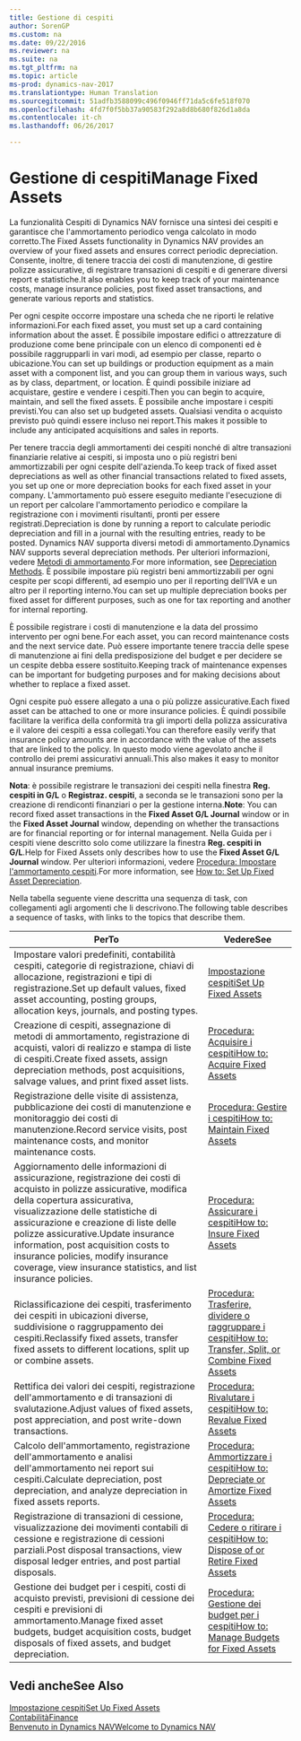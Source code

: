 ```yaml
---
title: Gestione di cespiti
author: SorenGP
ms.custom: na
ms.date: 09/22/2016
ms.reviewer: na
ms.suite: na
ms.tgt_pltfrm: na
ms.topic: article
ms-prod: dynamics-nav-2017
ms.translationtype: Human Translation
ms.sourcegitcommit: 51adfb3588099c496f0946ff71da5c6fe518f070
ms.openlocfilehash: 4fd7f0f5bb37a90583f292a8d8b680f826d1a8da
ms.contentlocale: it-ch
ms.lasthandoff: 06/26/2017

---
```


# <a name="manage-fixed-assets"></a><span data-ttu-id="a8441-102">Gestione di cespiti</span><span class="sxs-lookup"><span data-stu-id="a8441-102">Manage Fixed Assets</span></span>
<span data-ttu-id="a8441-103">La funzionalità Cespiti di Dynamics NAV fornisce una sintesi dei cespiti e garantisce che l'ammortamento periodico venga calcolato in modo corretto.</span><span class="sxs-lookup"><span data-stu-id="a8441-103">The Fixed Assets functionality in Dynamics NAV provides an overview of your fixed assets and ensures correct periodic depreciation.</span></span> <span data-ttu-id="a8441-104">Consente, inoltre, di tenere traccia dei costi di manutenzione, di gestire polizze assicurative, di registrare transazioni di cespiti e di generare diversi report e statistiche.</span><span class="sxs-lookup"><span data-stu-id="a8441-104">It also enables you to keep track of your maintenance costs, manage insurance policies, post fixed asset transactions, and generate various reports and statistics.</span></span>

<span data-ttu-id="a8441-105">Per ogni cespite occorre impostare una scheda che ne riporti le relative informazioni.</span><span class="sxs-lookup"><span data-stu-id="a8441-105">For each fixed asset, you must set up a card containing information about the asset.</span></span> <span data-ttu-id="a8441-106">È possibile impostare edifici o attrezzature di produzione come bene principale con un elenco di componenti ed è possibile raggrupparli in vari modi, ad esempio per classe, reparto o ubicazione.</span><span class="sxs-lookup"><span data-stu-id="a8441-106">You can set up buildings or production equipment as a main asset with a component list, and you can group them in various ways, such as by class, department, or location.</span></span> <span data-ttu-id="a8441-107">È quindi possibile iniziare ad acquistare, gestire e vendere i cespiti.</span><span class="sxs-lookup"><span data-stu-id="a8441-107">Then you can begin to acquire, maintain, and sell the fixed assets.</span></span> <span data-ttu-id="a8441-108">È possibile anche impostare i cespiti previsti.</span><span class="sxs-lookup"><span data-stu-id="a8441-108">You can also set up budgeted assets.</span></span> <span data-ttu-id="a8441-109">Qualsiasi vendita o acquisto previsto può quindi essere incluso nei report.</span><span class="sxs-lookup"><span data-stu-id="a8441-109">This makes it possible to include any anticipated acquisitions and sales in reports.</span></span>

<span data-ttu-id="a8441-110">Per tenere traccia degli ammortamenti dei cespiti nonché di altre transazioni finanziarie relative ai cespiti, si imposta uno o più registri beni ammortizzabili per ogni cespite dell'azienda.</span><span class="sxs-lookup"><span data-stu-id="a8441-110">To keep track of fixed asset depreciations as well as other financial transactions related to fixed assets, you set up one or more depreciation books for each fixed asset in your company.</span></span> <span data-ttu-id="a8441-111">L'ammortamento può essere eseguito mediante l'esecuzione di un report per calcolare l'ammortamento periodico e compilare la registrazione con i movimenti risultanti, pronti per essere registrati.</span><span class="sxs-lookup"><span data-stu-id="a8441-111">Depreciation is done by running a report to calculate periodic depreciation and fill in a journal with the resulting entries, ready to be posted.</span></span> <span data-ttu-id="a8441-112">Dynamics NAV supporta diversi metodi di ammortamento.</span><span class="sxs-lookup"><span data-stu-id="a8441-112">Dynamics NAV supports several depreciation methods.</span></span> <span data-ttu-id="a8441-113">Per ulteriori informazioni, vedere [Metodi di ammortamento](fa-depreciation-methods.md).</span><span class="sxs-lookup"><span data-stu-id="a8441-113">For more information, see [Depreciation Methods](fa-depreciation-methods.md).</span></span> <span data-ttu-id="a8441-114">È possibile impostare più registri beni ammortizzabili per ogni cespite per scopi differenti, ad esempio uno per il reporting dell'IVA e un altro per il reporting interno.</span><span class="sxs-lookup"><span data-stu-id="a8441-114">You can set up multiple depreciation books per fixed asset for different purposes, such as one for tax reporting and another for internal reporting.</span></span>

<span data-ttu-id="a8441-115">È possibile registrare i costi di manutenzione e la data del prossimo intervento per ogni bene.</span><span class="sxs-lookup"><span data-stu-id="a8441-115">For each asset, you can record maintenance costs and the next service date.</span></span> <span data-ttu-id="a8441-116">Può essere importante tenere traccia delle spese di manutenzione ai fini della predisposizione del budget e per decidere se un cespite debba essere sostituito.</span><span class="sxs-lookup"><span data-stu-id="a8441-116">Keeping track of maintenance expenses can be important for budgeting purposes and for making decisions about whether to replace a fixed asset.</span></span>

<span data-ttu-id="a8441-117">Ogni cespite può essere allegato a una o più polizze assicurative.</span><span class="sxs-lookup"><span data-stu-id="a8441-117">Each fixed asset can be attached to one or more insurance policies.</span></span> <span data-ttu-id="a8441-118">È quindi possibile facilitare la verifica della conformità tra gli importi della polizza assicurativa e il valore dei cespiti a essa collegati.</span><span class="sxs-lookup"><span data-stu-id="a8441-118">You can therefore easily verify that insurance policy amounts are in accordance with the value of the assets that are linked to the policy.</span></span> <span data-ttu-id="a8441-119">In questo modo viene agevolato anche il controllo dei premi assicurativi annuali.</span><span class="sxs-lookup"><span data-stu-id="a8441-119">This also makes it easy to monitor annual insurance premiums.</span></span>

<span data-ttu-id="a8441-120">**Nota**: è possibile registrare le transazioni dei cespiti nella finestra **Reg. cespiti in G/L** o **Registraz. cespiti**, a seconda se le transazioni sono per la creazione di rendiconti finanziari o per la gestione interna.</span><span class="sxs-lookup"><span data-stu-id="a8441-120">**Note**: You can record fixed asset transactions in the **Fixed Asset G/L Journal** window or in the **Fixed Asset Journal** window, depending on whether the transactions are for financial reporting or for internal management.</span></span> <span data-ttu-id="a8441-121">Nella Guida per i cespiti viene descritto solo come utilizzare la finestra **Reg. cespiti in G/L**.</span><span class="sxs-lookup"><span data-stu-id="a8441-121">Help for Fixed Assets only describes how to use the **Fixed Asset G/L Journal** window.</span></span> <span data-ttu-id="a8441-122">Per ulteriori informazioni, vedere [Procedura: Impostare l'ammortamento cespiti](fa-how-setup-depreciation.md).</span><span class="sxs-lookup"><span data-stu-id="a8441-122">For more information, see [How to: Set Up Fixed Asset Depreciation](fa-how-setup-depreciation.md).</span></span>

<span data-ttu-id="a8441-123">Nella tabella seguente viene descritta una sequenza di task, con collegamenti agli argomenti che li descrivono.</span><span class="sxs-lookup"><span data-stu-id="a8441-123">The following table describes a sequence of tasks, with links to the topics that describe them.</span></span>

| <span data-ttu-id="a8441-124">Per</span><span class="sxs-lookup"><span data-stu-id="a8441-124">To</span></span> | <span data-ttu-id="a8441-125">Vedere</span><span class="sxs-lookup"><span data-stu-id="a8441-125">See</span></span> |
|----|-----|
|<span data-ttu-id="a8441-126">Impostare valori predefiniti, contabilità cespiti, categorie di registrazione, chiavi di allocazione, registrazioni e tipi di registrazione.</span><span class="sxs-lookup"><span data-stu-id="a8441-126">Set up default values, fixed asset accounting, posting groups, allocation keys, journals, and posting types.</span></span>|[<span data-ttu-id="a8441-127">Impostazione cespiti</span><span class="sxs-lookup"><span data-stu-id="a8441-127">Set Up Fixed Assets</span></span>](fa-setup.md)|
|<span data-ttu-id="a8441-128">Creazione di cespiti, assegnazione di metodi di ammortamento, registrazione di acquisti, valori di realizzo e stampa di liste di cespiti.</span><span class="sxs-lookup"><span data-stu-id="a8441-128">Create fixed assets, assign depreciation methods, post acquisitions, salvage values, and print fixed asset lists.</span></span>|[<span data-ttu-id="a8441-129">Procedura: Acquisire i cespiti</span><span class="sxs-lookup"><span data-stu-id="a8441-129">How to: Acquire Fixed Assets</span></span>](fa-how-acquire.md)|
|<span data-ttu-id="a8441-130">Registrazione delle visite di assistenza, pubblicazione dei costi di manutenzione e monitoraggio dei costi di manutenzione.</span><span class="sxs-lookup"><span data-stu-id="a8441-130">Record service visits, post maintenance costs, and monitor maintenance costs.</span></span>|[<span data-ttu-id="a8441-131">Procedura: Gestire i cespiti</span><span class="sxs-lookup"><span data-stu-id="a8441-131">How to: Maintain Fixed Assets</span></span>](fa-how-maintain.md)|
|<span data-ttu-id="a8441-132">Aggiornamento delle informazioni di assicurazione, registrazione dei costi di acquisto in polizze assicurative, modifica della copertura assicurativa, visualizzazione delle statistiche di assicurazione e creazione di liste delle polizze assicurative.</span><span class="sxs-lookup"><span data-stu-id="a8441-132">Update insurance information, post acquisition costs to insurance policies, modify insurance coverage, view insurance statistics, and list insurance policies.</span></span>|[<span data-ttu-id="a8441-133">Procedura: Assicurare i cespiti</span><span class="sxs-lookup"><span data-stu-id="a8441-133">How to: Insure Fixed Assets</span></span>](fa-how-insure.md)|
|<span data-ttu-id="a8441-134">Riclassificazione dei cespiti, trasferimento dei cespiti in ubicazioni diverse, suddivisione o raggruppamento dei cespiti.</span><span class="sxs-lookup"><span data-stu-id="a8441-134">Reclassify fixed assets, transfer fixed assets to different locations, split up or combine assets.</span></span>|[<span data-ttu-id="a8441-135">Procedura: Trasferire, dividere o raggruppare i cespiti</span><span class="sxs-lookup"><span data-stu-id="a8441-135">How to: Transfer, Split, or Combine Fixed Assets</span></span>](fa-how-trans-split-combine.md)|
|<span data-ttu-id="a8441-136">Rettifica dei valori dei cespiti, registrazione dell'ammortamento e di transazioni di svalutazione.</span><span class="sxs-lookup"><span data-stu-id="a8441-136">Adjust values of fixed assets, post appreciation, and post write-down transactions.</span></span>|[<span data-ttu-id="a8441-137">Procedura: Rivalutare i cespiti</span><span class="sxs-lookup"><span data-stu-id="a8441-137">How to: Revalue Fixed Assets</span></span>](fa-how-revalue.md)|
|<span data-ttu-id="a8441-138">Calcolo dell'ammortamento, registrazione dell'ammortamento e analisi dell'ammortamento nei report sui cespiti.</span><span class="sxs-lookup"><span data-stu-id="a8441-138">Calculate depreciation, post depreciation, and  analyze depreciation in fixed assets reports.</span></span>|[<span data-ttu-id="a8441-139">Procedura: Ammortizzare i cespiti</span><span class="sxs-lookup"><span data-stu-id="a8441-139">How to: Depreciate or Amortize Fixed Assets</span></span>](fa-how-depreciate-amortize.md)|
|<span data-ttu-id="a8441-140">Registrazione di transazioni di cessione, visualizzazione dei movimenti contabili di cessione e registrazione di cessioni parziali.</span><span class="sxs-lookup"><span data-stu-id="a8441-140">Post disposal transactions, view disposal ledger entries, and post partial disposals.</span></span>|[<span data-ttu-id="a8441-141">Procedura: Cedere o ritirare i cespiti</span><span class="sxs-lookup"><span data-stu-id="a8441-141">How to: Dispose of or Retire Fixed Assets</span></span>](fa-how-dispose-retire.md)||
|<span data-ttu-id="a8441-142">Gestione dei budget per i cespiti, costi di acquisto previsti, previsioni di cessione dei cespiti e previsioni di ammortamento.</span><span class="sxs-lookup"><span data-stu-id="a8441-142">Manage fixed asset budgets, budget acquisition costs, budget disposals of fixed assets, and budget depreciation.</span></span>|[<span data-ttu-id="a8441-143">Procedura: Gestione dei budget per i cespiti</span><span class="sxs-lookup"><span data-stu-id="a8441-143">How to: Manage Budgets for Fixed Assets</span></span>](fa-how-manage-budgets.md)|

## <a name="see-also"></a><span data-ttu-id="a8441-144">Vedi anche</span><span class="sxs-lookup"><span data-stu-id="a8441-144">See Also</span></span>
[<span data-ttu-id="a8441-145">Impostazione cespiti</span><span class="sxs-lookup"><span data-stu-id="a8441-145">Set Up Fixed Assets</span></span>](fa-setup.md)  
[<span data-ttu-id="a8441-146">Contabilità</span><span class="sxs-lookup"><span data-stu-id="a8441-146">Finance</span></span>](finance-setup.md)  
[<span data-ttu-id="a8441-147">Benvenuto in Dynamics NAV</span><span class="sxs-lookup"><span data-stu-id="a8441-147">Welcome to Dynamics NAV</span></span>](across-get-started.md)

